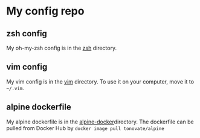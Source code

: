 # My config repo

## zsh config
My oh-my-zsh config is in the [zsh](https://github.com/novate/oh-my-rc/tree/master/zsh) directory.

## vim config
My vim config is in the [vim](https://github.com/novate/oh-my-rc/tree/master/vim) directory. To use it on your computer, move it to `~/.vim`.

## alpine dockerfile
My alpine dockerfile is in the [alpine-docker](https://github.com/novate/oh-my-rc/tree/master/alpine-docker)directory. The dockerfile can be pulled from Docker Hub by `docker image pull tonovate/alpine`
